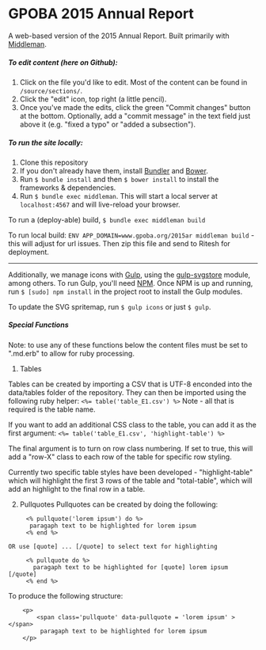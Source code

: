 # GPOBA 2015 Annual Report

A web-based version of the 2015 Annual Report. Built primarily with [Middleman](http://middlemanapp.com).

##### To edit content (here on Github):

1. Click on the file you'd like to edit. Most of the content can be found in `/source/sections/`.
2. Click the "edit" icon, top right (a little pencil).
3. Once you've made the edits, click the green "Commit changes" button at the bottom. Optionally, add a "commit message" in the text field just above it (e.g. "fixed a typo" or "added a subsection").

##### To run the site locally:

1. Clone this repository
2. If you don't already have them, install [Bundler](http://bundler.io) and [Bower](http://bower.io).
2. Run `$ bundle install` and then `$ bower install` to install the frameworks &amp; dependencies.
3. Run `$ bundle exec middleman`. This will start a local server at `localhost:4567` and will live-reload your browser.

To run a (deploy-able) build, `$ bundle exec middleman build`

To run local build: `ENV APP_DOMAIN=www.gpoba.org/2015ar middleman build` - this will adjust for url issues. Then zip this file and send to Ritesh for deployment.

****

Additionally, we manage icons with [Gulp](http://gulpjs.com), using the [gulp-svgstore](https://github.com/w0rm/gulp-svgstore) module, among others. To run Gulp, you'll need [NPM](http://npmjs.com). Once NPM is up and running, run `$ [sudo] npm install` in the project root to install the Gulp modules.

To update the SVG spritemap, run `$ gulp icons` or just `$ gulp`.

##### Special Functions

Note: to use any of these functions below the content files must be set to ".md.erb" to allow for ruby processing.

1) Tables 

Tables can be created by importing a CSV that is UTF-8 enconded into the data/tables folder of the repository. They can then be imported using the following ruby helper:
``` <%= table('table_E1.csv') %> ``` 
Note - all that is required is the table name. 

If you want to add an additional CSS class to the table, you can add it as the first argument: 
```<%= table('table_E1.csv', 'highlight-table') %> ```

The final argument is to turn on row class numbering. If set to true, this will add a "row-X" class to each row of the table for specific row styling.

Currently two specific table styles have been developed - "highlight-table" which will highlight the first 3 rows of the table and "total-table", which will add an highlight to the final row in a table. 

2) Pullquotes
Pullquotes can be created by doing the following:
```
     <% pullquote('lorem ipsum') do %>
      paragaph text to be highlighted for lorem ipsum
     <% end %>
```
 
    OR use [quote] ... [/quote] to select text for highlighting
```
     <% pullquote do %>
       paragaph text to be highlighted for [quote] lorem ipsum [/quote]
     <% end %>
```
 
  To produce the following structure:
```
    <p> 
        <span class='pullquote' data-pullquote = 'lorem ipsum' ></span>
         paragaph text to be highlighted for lorem ipsum
    </p>
```
